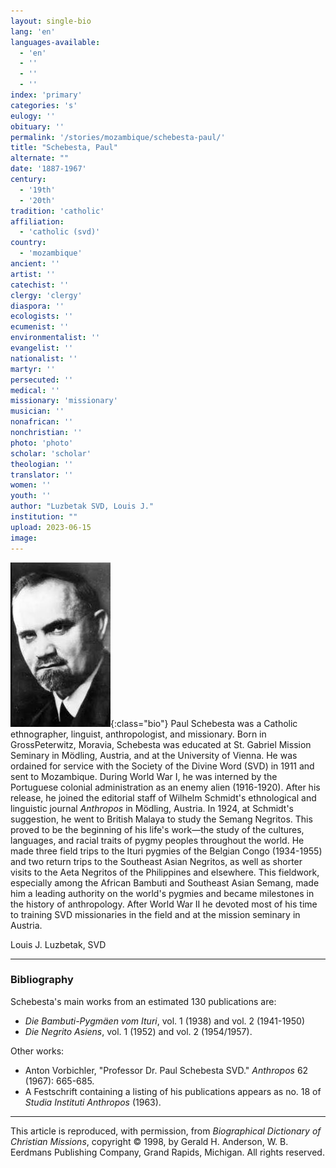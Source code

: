 ```yaml
---
layout: single-bio
lang: 'en'
languages-available:
  - 'en'
  - ''
  - ''
  - ''
index: 'primary'
categories: 's'
eulogy: ''
obituary: ''
permalink: '/stories/mozambique/schebesta-paul/'
title: "Schebesta, Paul"
alternate: ""
date: '1887-1967'
century:
  - '19th'
  - '20th'
tradition: 'catholic'
affiliation:
  - 'catholic (svd)'
country:
  - 'mozambique'
ancient: ''
artist: ''
catechist: ''
clergy: 'clergy'
diaspora: ''
ecologists: ''
ecumenist: ''
environmentalist: ''
evangelist: ''
nationalist: ''
martyr: ''
persecuted: ''
medical: ''
missionary: 'missionary'
musician: ''
nonafrican: ''
nonchristian: ''
photo: 'photo'
scholar: 'scholar'
theologian: ''
translator: ''
women: ''
youth: ''
author: "Luzbetak SVD, Louis J."
institution: ""
upload: 2023-06-15
image:
---
```


![Paul Schebesta, SVD](/images/bio-pics/mozambique/schebesta-paul/schebesta-paul.jpg){:class="bio"}
Paul Schebesta was a Catholic ethnographer, linguist, anthropologist, and missionary. Born in GrossPeterwitz, Moravia, Schebesta was educated at St. Gabriel Mission Seminary in Mödling, Austria, and at the University of Vienna. He was ordained for service with the Society of the Divine Word (SVD) in 1911 and sent to Mozambique. During World War I, he was interned by the Portuguese colonial administration as an enemy alien (1916-1920). After his release, he joined the editorial staff of Wilhelm Schmidt's ethnological and linguistic journal *Anthropos* in Mödling, Austria. In 1924, at Schmidt's suggestion, he went to British Malaya to study the Semang Negritos. This proved to be the beginning of his life's work—the study of the cultures, languages, and racial traits of pygmy peoples throughout the world. He made three field trips to the Ituri pygmies of the Belgian Congo (1934-1955) and two return trips to the Southeast Asian Negritos, as well as shorter visits to the Aeta Negritos of the Philippines and elsewhere. This fieldwork, especially among the African Bambuti and Southeast Asian Semang, made him a leading authority on the world's pygmies and became milestones in the history of anthropology. After World War II he devoted most of his time to training SVD missionaries in the field and at the mission seminary in Austria.

Louis J. Luzbetak, SVD

---
### Bibliography
Schebesta's main works from an estimated 130 publications are:
+ *Die Bambuti-Pygmäen vom Ituri*, vol. 1 (1938) and vol. 2 (1941-1950)
+ *Die Negrito Asiens*, vol. 1 (1952) and vol. 2 (1954/1957).

Other works:
+ Anton Vorbichler, "Professor Dr. Paul Schebesta SVD." *Anthropos* 62 (1967): 665-685.
+ A Festschrift containing a listing of his publications appears as no. 18 of *Studia Instituti Anthropos* (1963).

---

This article is reproduced, with permission, from *Biographical Dictionary of Christian Missions*, copyright © 1998, by Gerald H. Anderson, W. B. Eerdmans Publishing Company, Grand Rapids, Michigan. All rights reserved.
